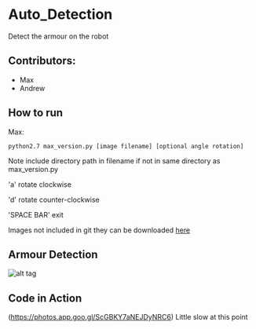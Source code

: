 # Auto_Detection
Detect the armour on the robot

## Contributors:
- Max
- Andrew

## How to run
Max:

    python2.7 max_version.py [image filename] [optional angle rotation]
   Note include directory path in filename if not in same directory as max_version.py
   
   'a' rotate clockwise
   
   'd' rotate counter-clockwise
   
   'SPACE BAR' exit 
   
   Images not included in git they can be downloaded [here](https://drive.google.com/open?id=1IA7bzzuC2wA8csdnCmIERRgIqvX2IPwp)


## Armour Detection
![alt tag](https://github.com/mmcevoy93/Screen-Shots/blob/master/AUTO_DETECTION_SAMPLE.png "Sample Input and Output")



## Code in Action
(https://photos.app.goo.gl/ScGBKY7aNEJDyNRC6)
Little slow at this point
